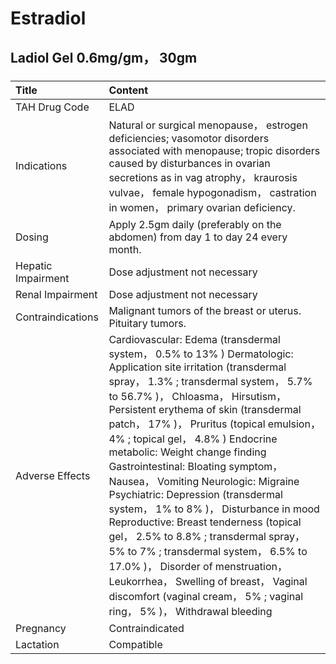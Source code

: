 # Estradiol

## Ladiol Gel 0.6mg/gm， 30gm

##### 

| Title              | Content                                                                                                                                                                                                                                                                                                                                                                                                                                                                                                                                                                                                                                                                                                                                                                                                 |
|:-------------------|:--------------------------------------------------------------------------------------------------------------------------------------------------------------------------------------------------------------------------------------------------------------------------------------------------------------------------------------------------------------------------------------------------------------------------------------------------------------------------------------------------------------------------------------------------------------------------------------------------------------------------------------------------------------------------------------------------------------------------------------------------------------------------------------------------------|
| TAH Drug Code      | ELAD                                                                                                                                                                                                                                                                                                                                                                                                                                                                                                                                                                                                                                                                                                                                                                                                    |
| Indications        | Natural or surgical menopause， estrogen deficiencies; vasomotor disorders associated with menopause; tropic disorders caused by disturbances in ovarian secretions as in vag atrophy， kraurosis vulvae， female hypogonadism， castration in women， primary ovarian deficiency.                                                                                                                                                                                                                                                                                                                                                                                                                                                                                                                      |
| Dosing             | Apply 2.5gm daily (preferably on the abdomen) from day 1 to day 24 every month.                                                                                                                                                                                                                                                                                                                                                                                                                                                                                                                                                                                                                                                                                                                         |
| Hepatic Impairment | Dose adjustment not necessary                                                                                                                                                                                                                                                                                                                                                                                                                                                                                                                                                                                                                                                                                                                                                                           |
| Renal Impairment   | Dose adjustment not necessary                                                                                                                                                                                                                                                                                                                                                                                                                                                                                                                                                                                                                                                                                                                                                                           |
| Contraindications  | Malignant tumors of the breast or uterus. Pituitary tumors.                                                                                                                                                                                                                                                                                                                                                                                                                                                                                                                                                                                                                                                                                                                                             |
| Adverse Effects    | Cardiovascular: Edema (transdermal system， 0.5% to 13% ) Dermatologic: Application site irritation (transdermal spray， 1.3% ; transdermal system， 5.7% to 56.7% )， Chloasma， Hirsutism， Persistent erythema of skin (transdermal patch， 17% )， Pruritus (topical emulsion， 4% ; topical gel， 4.8% ) Endocrine metabolic: Weight change finding Gastrointestinal: Bloating symptom， Nausea， Vomiting Neurologic: Migraine Psychiatric: Depression (transdermal system， 1% to 8% )， Disturbance in mood Reproductive: Breast tenderness (topical gel， 2.5% to 8.8% ; transdermal spray， 5% to 7% ; transdermal system， 6.5% to 17.0% )， Disorder of menstruation， Leukorrhea， Swelling of breast， Vaginal discomfort (vaginal cream， 5% ; vaginal ring， 5% )， Withdrawal bleeding |
| Pregnancy          | Contraindicated                                                                                                                                                                                                                                                                                                                                                                                                                                                                                                                                                                                                                                                                                                                                                                                         |
| Lactation          | Compatible                                                                                                                                                                                                                                                                                                                                                                                                                                                                                                                                                                                                                                                                                                                                                                                              |

